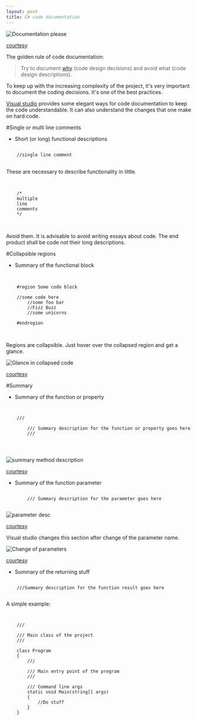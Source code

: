 ```yaml
---
layout: post
title: C# code documentation
---
```


![Documentation please](http://www.webpal.net/blog/wp-content/uploads/2011/11/clutter_cartoon_3.png)

[courtesy](http://www.webpal.net/blog/tag/document-management-2/)

The golden rule of code documentation:

> Try to document [why](http://stackoverflow.com/a/4929769) (code design decisions) and avoid what (code design descriptions).

To keep up with the increasing complexity of the project, it's very important to document the coding decisions. It's one of the best practices.

[Visual studio](https://www.visualstudio.com/) provides some elegant ways for code documentation to keep the code understandable. It can also understand the changes that one make on hard code.

#Single or multi line comments

 - Short (or long) functional descriptions

<pre>
<code class="csharp">
	//single line comment
</code>
</pre>

These are necessary to describe functionality in little.

<pre>
  <code class="csharp">
	
	/*
	multiple
	line
	comments
	*/
	
</code>
</pre>

Avoid them. It is advisable to avoid writing essays about code. The end product shall be code not their long descriptions.

#Collapsible regions

 - Summary of the functional block

<pre>
  <code class="csharp">
	
	#region Some code block

	//some code here
    	//some foo bar
    	//Fizz Buzz
    	//some unicorns
    
	#endregion
    
</code>
</pre>


Regions are collapsible. Just hover over the collapsed region and get a glance.

![Glance in collapsed code](http://i.imgur.com/wsEL9yo.png)

[courtesy](http://imgur.com/)

#Summary

 - Summary of the function or property

<pre>
<code class="csharp">
	
	/// <summary>
        /// Summary description for the function or property goes here
        /// </summary>
        
     </code>
</pre>

![summary method description](http://i.imgur.com/ksUWv5O.png)

[courtesy](http://imgur.com/)

 - Summary of the function parameter

<pre>
<code class="csharp">
        /// <param name="TestParameter">Summary description for the parameter goes here</param>
     </code>
</pre>

![parameter desc](http://i.imgur.com/zwKtSLt.png)

[courtesy](http://imgur.com/)

Visual studio changes this section after change of the parameter name.

![Change of parameters](http://i.imgur.com/5RWuBMJ.png)

[courtesy](http://imgur.com/)

 - Summary of the returning stuff

<pre>
<code class="csharp">
	///<returns>Summary description for the function result goes here</returns>
   </code>
</pre>

A simple example:

<pre>
<code class="csharp">

    /// <summary>
    /// Main class of the project
    /// </summary>
    class Program
    {
        /// <summary>
        /// Main entry point of the program
        /// </summary>
        /// <param name="args">Command line args</param>
        static void Main(string[] args)
        {
            //Do stuff
        }
    }
    
</code>
</pre>

